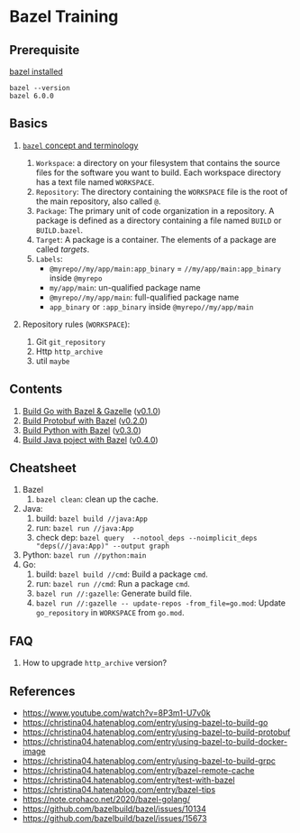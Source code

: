 # Bazel Training

## Prerequisite

[bazel installed](https://docs.bazel.build/versions/main/install-os-x.html#install-on-mac-os-x-homebrew)

```
bazel --version
bazel 6.0.0
```
## Basics

1. [`bazel` concept and terminology](https://docs.bazel.build/versions/main/build-ref.html#intro)

    1. `Workspace`: a directory on your filesystem that contains the source files for the software you want to build. Each workspace directory has a text file named `WORKSPACE`.
    1. `Repository`: The directory containing the `WORKSPACE` file is the root of the main repository, also called `@`.
    1. `Package`: The primary unit of code organization in a repository. A package is defined as a directory containing a file named `BUILD` or `BUILD.bazel`.
    1. `Target`: A package is a container. The elements of a package are called *targets*.
    1. `Labels`:
        - `@myrepo//my/app/main:app_binary` = `//my/app/main:app_binary` inside `@myrepo`
        - `my/app/main`: un-qualified package name
        - `@myrepo//my/app/main`: full-qualified package name
        - `app_binary` or `:app_binary` inside `@myrepo//my/app/main`
1. Repository rules (`WORKSPACE`):
    1. Git `git_repository`
    1. Http `http_archive`
    1. util `maybe`

## Contents

1. [Build Go with Bazel & Gazelle](docs/01-build-go-with-bazel-and-gazelle.md) ([v0.1.0](https://github.com/nakamasato/bazel-training/releases/tag/v0.1.0))
1. [Build Protobuf with Bazel](docs/02-build-protobuf-with-bazel.md) ([v0.2.0](https://github.com/nakamasato/bazel-training/releases/tag/v0.2.0))
1. [Build Python with Bazel](docs/03-build-python-with-bazel.md) ([v0.3.0](https://github.com/nakamasato/bazel-training/releases/tag/v0.3.0))
1. [Build Java poject with Bazel](docs/04-build-java-with-bazel.md) ([v0.4.0](https://github.com/nakamasato/bazel-training/releases/tag/v0.4.0))

## Cheatsheet

1. Bazel
    1. `bazel clean`: clean up the cache.
1. Java:
    1. build: `bazel build //java:App`
    1. run: `bazel run //java:App`
    1. check dep: `bazel query  --notool_deps --noimplicit_deps "deps(//java:App)" --output graph`
1. Python: `bazel run //python:main`
1. Go:
    1. build: `bazel build //cmd`: Build a package `cmd`.
    1. run: `bazel run //cmd`: Run a package `cmd`.
    1. `bazel run //:gazelle`: Generate build file.
    1. `bazel run //:gazelle -- update-repos -from_file=go.mod`: Update `go_repository` in `WORKSPACE` from `go.mod`.
## FAQ
1. How to upgrade `http_archive` version?

## References
- https://www.youtube.com/watch?v=8P3m1-U7v0k
- https://christina04.hatenablog.com/entry/using-bazel-to-build-go
- https://christina04.hatenablog.com/entry/using-bazel-to-build-protobuf
- https://christina04.hatenablog.com/entry/using-bazel-to-build-docker-image
- https://christina04.hatenablog.com/entry/using-bazel-to-build-grpc
- https://christina04.hatenablog.com/entry/bazel-remote-cache
- https://christina04.hatenablog.com/entry/test-with-bazel
- https://christina04.hatenablog.com/entry/bazel-tips
- https://note.crohaco.net/2020/bazel-golang/
- https://github.com/bazelbuild/bazel/issues/10134
- https://github.com/bazelbuild/bazel/issues/15673
